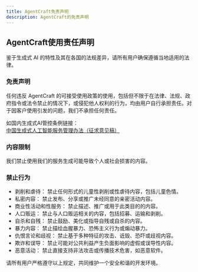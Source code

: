 ```yaml
---
title: AgentCraft免责声明
description: AgentCraft的免责声明
---
```

## AgentCraft使用责任声明
鉴于生成式 AI 的特性及其在各国的法规差异，请所有用户确保遵循当地适用的法律。

### 免责声明
任何违反 AgentCraft 的可接受使用政策的使用，包括但不限于在法律、法规、政府指令或法令禁止的情况下，或侵犯他人权利的行为，均由用户自行承担责任。对于因客户使用引发的问题，我们不承担任何责任。

如国内生成式AI管控条例链接：
[中国生成式人工智能服务管理办法（征求意见稿）](https://www.cac.gov.cn/2023-04/11/c_1682854275475410.htm)
### 内容限制
我们禁止使用我们的服务生成可能导致个人或社会损害的内容。
### 禁止行为
+ 剥削和虐待： 禁止任何形式的儿童性剥削或性虐待内容，包括儿童色情。
+ 私密内容： 禁止发布、分享或推广未经同意的亲密活动内容。
+ 商业性活动和性服务： 禁止描述、推广或用于此类目的的内容。
+ 人口贩运： 禁止与人口贩运相关的内容，包括招募、运输和剥削。
+ 自杀和自残： 禁止鼓励、美化或指导自残或自杀的内容。
+ 暴力内容： 禁止描绘血腥暴力、恐怖主义行为或煽动暴力。
+ 仇恨言论和歧视： 禁止基于多种特征的攻击、诋毁、恐吓或歧视内容。
+ 欺诈和误导： 禁止可能对公共利益产生负面影响的虚假或误导性内容。
+ 恶意活动： 禁止直接支持非法攻击或传播技术危害，如恶意软件。

请所有用户严格遵守以上规定，共同维护一个安全和谐的开发环境。